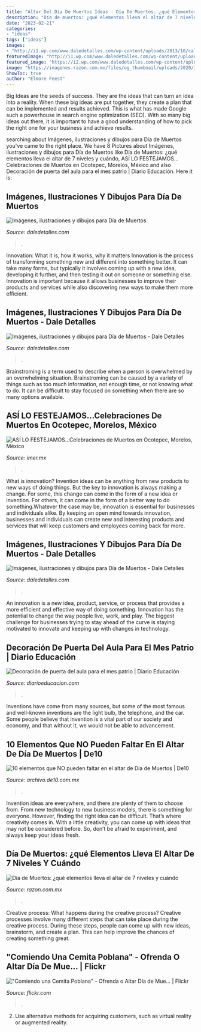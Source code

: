```yaml
---
title: "Altar Del Día De Muertos Ideas : Día De Muertos: ¿qué Elementos Lleva El Altar De 7 Niveles Y Cuándo"
description: "Día de muertos: ¿qué elementos lleva el altar de 7 niveles y cuándo"
date: "2023-02-21"
categories:
- "ideas"
tags: ["ideas"]
images:
- "http://i1.wp.com/www.daledetalles.com/wp-content/uploads/2013/10/calaveradiademuertos11.jpg"
featuredImage: "http://i1.wp.com/www.daledetalles.com/wp-content/uploads/2013/10/calaveradiademuertos11.jpg"
featured_image: "https://i2.wp.com/www.daledetalles.com/wp-content/uploads/2013/10/dia-de-muertos61.jpg"
image: "https://imagenes.razon.com.mx/files/og_thumbnail/uploads/2020/10/22/5f92391ad457a.jpeg"
ShowToc: true
author: "Elmore Feest"
---
```



Big Ideas are the seeds of success. They are the ideas that can turn an idea into a reality. When these big ideas are put together, they create a plan that can be implemented and results achieved. This is what has made Google such a powerhouse in search engine optimization (SEO). With so many big ideas out there, it is important to have a good understanding of how to pick the right one for your business and achieve results.

	

		
searching about Imágenes, ilustraciones y dibujos para Día de Muertos you've came to the right place. We have 8 Pictures about Imágenes, ilustraciones y dibujos para Día de Muertos like Día de Muertos: ¿qué elementos lleva el altar de 7 niveles y cuándo, ASÍ LO FESTEJAMOS…Celebraciones de Muertos en Ocotepec, Morelos, México and also Decoración de puerta del aula para el mes patrio | Diario Educación. Here it is:
		
    
## Imágenes, Ilustraciones Y Dibujos Para Día De Muertos

<img loading=lazy src="http://i1.wp.com/www.daledetalles.com/wp-content/uploads/2013/10/calaveradiademuertos11.jpg" onerror="this.onerror=null;this.src='https://tse4.mm.bing.net/th?id=OIP.klvWcic087LRgPfkyGeLTgHaJ3&amp;pid=15.1';" alt="Imágenes, ilustraciones y dibujos para Día de Muertos">

_Source: daledetalles.com_

>. 

	

Innovation: What it is, how it works, why it matters
Innovation is the process of transforming something new and different into something better. It can take many forms, but typically it involves coming up with a new idea, developing it further, and then testing it out on someone or something else. Innovation is important because it allows businesses to improve their products and services while also discovering new ways to make them more efficient.

    
## Imágenes, Ilustraciones Y Dibujos Para Día De Muertos - Dale Detalles

<img loading=lazy src="https://i2.wp.com/www.daledetalles.com/wp-content/uploads/2013/10/dia-de-muertos61.jpg" onerror="this.onerror=null;this.src='https://tse3.mm.bing.net/th?id=OIP.3iFjaZ-fBQp3w0IbPPHO4AHaEH&amp;pid=15.1';" alt="Imágenes, ilustraciones y dibujos para Día de Muertos - Dale Detalles">

_Source: daledetalles.com_

>. 

	

Brainstroming is a term used to describe when a person is overwhelmed by an overwhelming situation. Brainstroming can be caused by a variety of things such as too much information, not enough time, or not knowing what to do. It can be difficult to stay focused on something when there are so many options available.

    
## ASÍ LO FESTEJAMOS…Celebraciones De Muertos En Ocotepec, Morelos, México

<img loading=lazy src="http://www.imer.mx/rmi/wp-content/uploads/sites/3/2014/11/10418515_360389097419139_1666481972874350689_n.jpg" onerror="this.onerror=null;this.src='https://tse4.mm.bing.net/th?id=OIP.SPuA953qFdyeY9Vy5QtbYwHaJ4&amp;pid=15.1';" alt="ASÍ LO FESTEJAMOS…Celebraciones de Muertos en Ocotepec, Morelos, México">

_Source: imer.mx_

>. 

	

What is innovation?
Invention ideas can be anything from new products to new ways of doing things. But the key to innovation is always making a change. For some, this change can come in the form of a new idea or invention. For others, it can come in the form of a better way to do something.Whatever the case may be, innovation is essential for businesses and individuals alike. By keeping an open mind towards innovation, businesses and individuals can create new and interesting products and services that will keep customers and employees coming back for more.

    
## Imágenes, Ilustraciones Y Dibujos Para Día De Muertos - Dale Detalles

<img loading=lazy src="https://i2.wp.com/www.daledetalles.com/wp-content/uploads/2013/10/laveritamic1.jpg?resize=312%2C421" onerror="this.onerror=null;this.src='https://tse3.mm.bing.net/th?id=OIP.80mMnKsJ85h68gRad1zVlwAAAA&amp;pid=15.1';" alt="Imágenes, ilustraciones y dibujos para Día de Muertos - Dale Detalles">

_Source: daledetalles.com_

>. 

	

An innovation is a new idea, product, service, or process that provides a more efficient and effective way of doing something. Innovation has the potential to change the way people live, work, and play. The biggest challenge for businesses trying to stay ahead of the curve is staying motivated to innovate and keeping up with changes in technology.

    
## Decoración De Puerta Del Aula Para El Mes Patrio | Diario Educación

<img loading=lazy src="https://diarioeducacion.com/wp-content/uploads/2018/08/puertas-independencia-9.jpg" onerror="this.onerror=null;this.src='https://tse2.mm.bing.net/th?id=OIP.gZ1ZKuSF6J6wkhy8Vp4kNQHaNK&amp;pid=15.1';" alt="Decoración de puerta del aula para el mes patrio | Diario Educación">

_Source: diarioeducacion.com_

>. 

	

Inventions have come from many sources, but some of the most famous and well-known inventions are the light bulb, the telephone, and the car. Some people believe that invention is a vital part of our society and economy, and that without it, we would not be able to advancement.

    
## 10 Elementos Que NO Pueden Faltar En El Altar De Día De Muertos | De10

<img loading=lazy src="https://archivo.de10.com.mx/sites/default/files/styles/galeria_photo_760x508/public/2019/10/21/calaveras.jpg?itok=MLgtKrQC" onerror="this.onerror=null;this.src='https://tse1.mm.bing.net/th?id=OIP.DqrIICIQmV0-j4JG5XCSJAHaE8&amp;pid=15.1';" alt="10 elementos que NO pueden faltar en el altar de Día de Muertos | De10">

_Source: archivo.de10.com.mx_

>. 

	

Invention ideas are everywhere, and there are plenty of them to choose from. From new technology to new business models, there is something for everyone. However, finding the right idea can be difficult. That’s where creativity comes in. With a little creativity, you can come up with ideas that may not be considered before. So, don’t be afraid to experiment, and always keep your ideas fresh.

    
## Día De Muertos: ¿qué Elementos Lleva El Altar De 7 Niveles Y Cuándo

<img loading=lazy src="https://imagenes.razon.com.mx/files/og_thumbnail/uploads/2020/10/22/5f92391ad457a.jpeg" onerror="this.onerror=null;this.src='https://tse3.mm.bing.net/th?id=OIP.z2XUScb0dUcUxaukTJZ7VQHaEK&amp;pid=15.1';" alt="Día de Muertos: ¿qué elementos lleva el altar de 7 niveles y cuándo">

_Source: razon.com.mx_

>. 

	

Creative process: What happens during the creative process?
Creative processes involve many different steps that can take place during the creative process. During these steps, people can come up with new ideas, brainstorm, and create a plan. This can help improve the chances of creating something great.

    
## &quot;Comiendo Una Cemita Poblana&quot; - Ofrenda O Altar Día De Mue… | Flickr

<img loading=lazy src="https://c1.staticflickr.com/7/6092/6313533520_ba8b92ec72_b.jpg" onerror="this.onerror=null;this.src='https://tse4.mm.bing.net/th?id=OIP.lYcCJKZtTfLIKBo2u_PDOAHaKg&amp;pid=15.1';" alt="&quot;Comiendo una Cemita Poblana&quot; - Ofrenda o Altar Día de Mue… | Flickr">

_Source: flickr.com_

>. 

	

2. Use alternative methods for acquiring customers, such as virtual reality or augmented reality.


